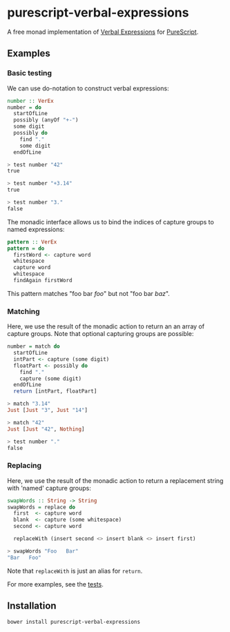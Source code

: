 # purescript-verbal-expressions

A free monad implementation of [Verbal Expressions](https://github.com/VerbalExpressions/JSVerbalExpressions) for [PureScript](https://github.com/purescript/purescript).

## Examples

### Basic testing
We can use do-notation to construct verbal expressions:
``` purs
number :: VerEx
number = do
  startOfLine
  possibly (anyOf "+-")
  some digit
  possibly do
    find "."
    some digit
  endOfLine

> test number "42"
true

> test number "+3.14"
true

> test number "3."
false
```
The monadic interface allows us to bind the indices of capture groups to named expressions:
``` purs
pattern :: VerEx
pattern = do
  firstWord <- capture word
  whitespace
  capture word
  whitespace
  findAgain firstWord
```
This pattern matches "foo bar *foo*" but not "foo bar *baz*".

### Matching
Here, we use the result of the monadic action to return an an array of capture groups. Note that optional capturing groups are possible:
``` purs
number = match do
  startOfLine
  intPart <- capture (some digit)
  floatPart <- possibly do
    find "."
    capture (some digit)
  endOfLine
  return [intPart, floatPart]

> match "3.14"
Just [Just "3", Just "14"]

> match "42"
Just [Just "42", Nothing]

> test number "."
false
```

### Replacing
Here, we use the result of the monadic action to return a replacement string with 'named' capture groups:
``` purs
swapWords :: String -> String
swapWords = replace do
  first  <- capture word
  blank  <- capture (some whitespace)
  second <- capture word

  replaceWith (insert second <> insert blank <> insert first)

> swapWords "Foo   Bar"
"Bar   Foo"
```
Note that `replaceWith` is just an alias for `return`.

For more examples, see the [tests](test/Main.purs).

## Installation
```
bower install purescript-verbal-expressions
```

